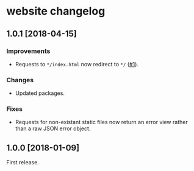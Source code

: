# website changelog

## 1.0.1 [2018-04-15]

### Improvements
* Requests to `*/index.html` now redirect to `*/` ([#1](https://github.com/GrantHeaslip/website/issues/1)).

### Changes
* Updated packages.

### Fixes
* Requests for non-existant static files now return an error view rather than a raw JSON error object.

## 1.0.0 [2018-01-09]

First release.
